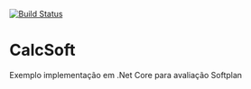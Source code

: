 [![Build Status](https://travis-ci.org/pauloofmeta/CalcSoft.svg?branch=master)](https://travis-ci.org/pauloofmeta/CalcSoft)

# CalcSoft
Exemplo implementação em .Net Core para avaliação Softplan
